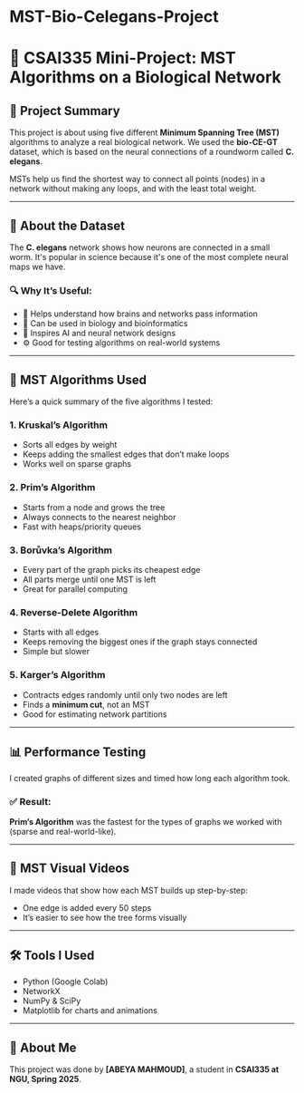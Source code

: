 # MST-Bio-Celegans-Project
# 🧠 CSAI335 Mini-Project: MST Algorithms on a Biological Network

## 📘 Project Summary

This project is about using five different **Minimum Spanning Tree (MST)** algorithms to analyze a real biological network. We used the **bio-CE-GT** dataset, which is based on the neural connections of a roundworm called **C. elegans**.

MSTs help us find the shortest way to connect all points (nodes) in a network without making any loops, and with the least total weight.

---

## 🧬 About the Dataset

The **C. elegans** network shows how neurons are connected in a small worm. It's popular in science because it's one of the most complete neural maps we have.

### 🔍 Why It’s Useful:

- 🧠 Helps understand how brains and networks pass information  
- 🧬 Can be used in biology and bioinformatics  
- 🤖 Inspires AI and neural network designs  
- ⚙️ Good for testing algorithms on real-world systems  

---

## 🌲 MST Algorithms Used

Here’s a quick summary of the five algorithms I tested:

### 1. **Kruskal’s Algorithm**
- Sorts all edges by weight  
- Keeps adding the smallest edges that don’t make loops  
- Works well on sparse graphs

### 2. **Prim’s Algorithm**
- Starts from a node and grows the tree  
- Always connects to the nearest neighbor  
- Fast with heaps/priority queues

### 3. **Borůvka’s Algorithm**
- Every part of the graph picks its cheapest edge  
- All parts merge until one MST is left  
- Great for parallel computing

### 4. **Reverse-Delete Algorithm**
- Starts with all edges  
- Keeps removing the biggest ones if the graph stays connected  
- Simple but slower

### 5. **Karger’s Algorithm**
- Contracts edges randomly until only two nodes are left  
- Finds a **minimum cut**, not an MST  
- Good for estimating network partitions

---

## 📊 Performance Testing

I created graphs of different sizes and timed how long each algorithm took.

### ✅ Result:
**Prim’s Algorithm** was the fastest for the types of graphs we worked with (sparse and real-world-like).

---

## 🎥 MST Visual Videos

I made videos that show how each MST builds up step-by-step:
- One edge is added every 50 steps
- It’s easier to see how the tree forms visually

---

## 🛠️ Tools I Used

- Python (Google Colab)
- NetworkX
- NumPy & SciPy
- Matplotlib for charts and animations

---

## 👤 About Me

This project was done by **[ABEYA MAHMOUD]**, a student in **CSAI335 at NGU, Spring 2025**.


